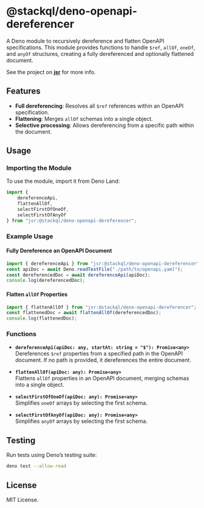 # @stackql/deno-openapi-dereferencer

A Deno module to recursively dereference and flatten OpenAPI specifications. This module provides functions to handle `$ref`, `allOf`, `oneOf`, and `anyOf` structures, creating a fully dereferenced and optionally flattened document.  

See the project on [__jsr__](https://jsr.io/@stackql/deno-openapi-dereferencer) for more info.

## Features

- **Full dereferencing**: Resolves all `$ref` references within an OpenAPI specification.
- **Flattening**: Merges `allOf` schemas into a single object.
- **Selective processing**: Allows dereferencing from a specific path within the document.

## Usage

### Importing the Module

To use the module, import it from Deno Land:

```typescript
import { 
    dereferenceApi, 
    flattenAllOf, 
    selectFirstOfOneOf, 
    selectFirstOfAnyOf 
} from "jsr:@stackql/deno-openapi-dereferencer";
```

### Example Usage

#### Fully Dereference an OpenAPI Document

```typescript
import { dereferenceApi } from "jsr:@stackql/deno-openapi-dereferencer";
const apiDoc = await Deno.readTextFile("./path/to/openapi.yaml");
const dereferencedDoc = await dereferenceApi(apiDoc);
console.log(dereferencedDoc);
```

#### Flatten `allOf` Properties

```typescript
import { flattenAllOf } from "jsr:@stackql/deno-openapi-dereferencer";
const flattenedDoc = await flattenAllOf(dereferencedDoc);
console.log(flattenedDoc);
```

### Functions

- **`dereferenceApi(apiDoc: any, startAt: string = "$"): Promise<any>`**  
  Dereferences `$ref` properties from a specified path in the OpenAPI document. If no path is provided, it dereferences the entire document.

- **`flattenAllOf(apiDoc: any): Promise<any>`**  
  Flattens `allOf` properties in an OpenAPI document, merging schemas into a single object.

- **`selectFirstOfOneOf(apiDoc: any): Promise<any>`**  
  Simplifies `oneOf` arrays by selecting the first schema.

- **`selectFirstOfAnyOf(apiDoc: any): Promise<any>`**  
  Simplifies `anyOf` arrays by selecting the first schema.

## Testing

Run tests using Deno’s testing suite:

```bash
deno test --allow-read
```

## License

MIT License.
